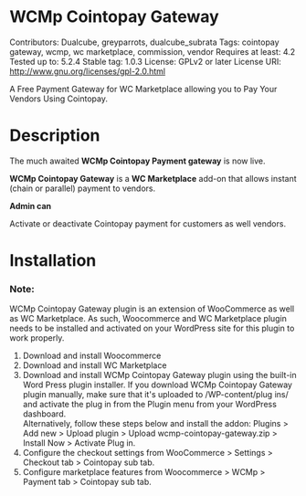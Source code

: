 # WCMp Cointopay Gateway
Contributors: Dualcube, greyparrots, dualcube_subrata
Tags: cointopay gateway, wcmp, wc marketplace, commission, vendor
Requires at least: 4.2
Tested up to: 5.2.4
Stable tag: 1.0.3
License: GPLv2 or later
License URI: http://www.gnu.org/licenses/gpl-2.0.html

A Free Payment Gateway for WC Marketplace allowing you to Pay Your Vendors Using Cointopay.


# Description

The much awaited <strong>WCMp Cointopay Payment gateway</strong> is now live.

<strong>WCMp Cointopay Gateway</strong> is a <strong>WC Marketplace</strong> add-on that allows instant (chain or parallel) payment to vendors.


<strong>Admin can</strong>

Activate or deactivate Cointopay payment for customers as well vendors.

# Installation

### Note:  

WCMp Cointopay Gateway plugin is an extension of WooCommerce as well as WC Marketplace. As such, Woocommerce and WC Marketplace plugin 
needs to be installed and activated on your WordPress site for this plugin to work properly.


1. Download and install Woocommerce
2. Download and install WC Marketplace
4. Download and install WCMp Cointopay Gateway plugin using the built-in Word Press plugin installer. If you download WCMp Cointopay Gateway plugin 
   manually, make sure that it's uploaded to /WP-content/plug ins/ and activate the plug in from the Plugin menu from your WordPress dashboard.      
   Alternatively, follow these steps below and install the addon: 
   Plugins > Add new > Upload plugin > Upload wcmp-cointopay-gateway.zip > Install Now > Activate Plug in.
5. Configure the checkout settings from WooCommerce > Settings > Checkout tab > Cointopay sub tab.
6. Configure marketplace features from Woocommerce > WCMp > Payment tab > Cointopay sub tab.
